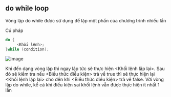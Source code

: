 ## do while loop

Vòng lặp do while được sử dụng để lặp một phần của chương trình nhiều lần

Cú pháp

```java
do {
     <Khối lệnh>;
}while (condition);
```

![image](https://user-images.githubusercontent.com/70504465/117986397-c7ca7300-b363-11eb-9206-1f5a992a4c1c.png)

Khi đến dạng vòng lặp thì ngay lập tức sẽ thực hiện <Khối lệnh lặp lại>. Sau đó sẽ kiểm tra nếu <Biểu thức điều kiện> trả về true thì sẽ thực hiện lại <Khối lệnh lặp lại> cho đến khi <Biểu thức điều kiện> trả về false.
Với vòng lặp do while, kể cả khi điều kiện sai khối lệnh vẫn được thực hiện ít nhất 1 lần 